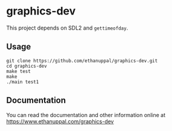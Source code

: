 # graphics-dev

This project depends on SDL2 and `gettimeofday`.

## Usage

```shell
git clone https://github.com/ethanuppal/graphics-dev.git
cd graphics-dev
make test
make
./main test1
```

## Documentation

You can read the documentation and other information online at https://www.ethanuppal.com/graphics-dev

